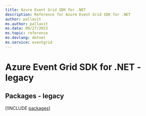 ```yaml
---
title: Azure Event Grid SDK for .NET
description: Reference for Azure Event Grid SDK for .NET
author: pallavit
ms.author: pallavit
ms.data: 09/27/2023
ms.topic: reference
ms.devlang: dotnet
ms.service: eventgrid
---
```

# Azure Event Grid SDK for .NET - legacy
## Packages - legacy
[!INCLUDE [packages](event-grid-index.md)]